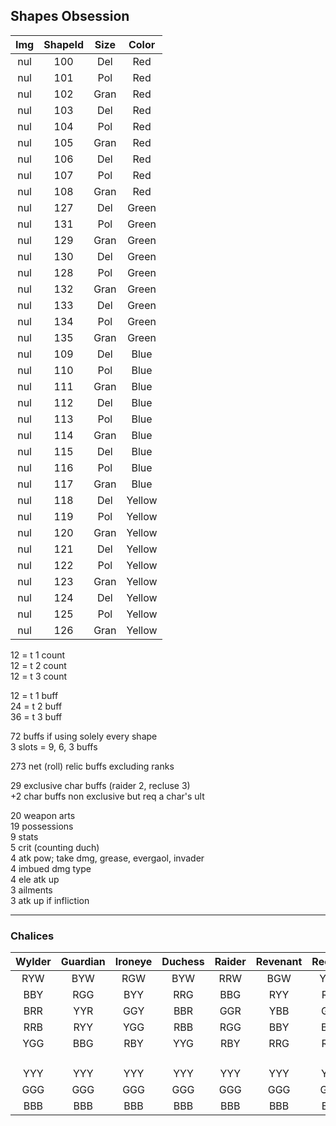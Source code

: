 ## Shapes Obsession  

| Img | ShapeId | Size | Color  |
|:---:|:-------:|:----:|:------:|
| nul | 100     | Del  | Red    |
| nul | 101     | Pol  | Red    |
| nul | 102     | Gran | Red    |
| nul | 103     | Del  | Red    |
| nul | 104     | Pol  | Red    |
| nul | 105     | Gran | Red    |
| nul | 106     | Del  | Red    |
| nul | 107     | Pol  | Red    |
| nul | 108     | Gran | Red    |
| nul | 127     | Del  | Green  |
| nul | 131     | Pol  | Green  |
| nul | 129     | Gran | Green  |
| nul | 130     | Del  | Green  |
| nul | 128     | Pol  | Green  |
| nul | 132     | Gran | Green  |
| nul | 133     | Del  | Green  |
| nul | 134     | Pol  | Green  |
| nul | 135     | Gran | Green  |
| nul | 109     | Del  | Blue   |
| nul | 110     | Pol  | Blue   |
| nul | 111     | Gran | Blue   |
| nul | 112     | Del  | Blue   |
| nul | 113     | Pol  | Blue   |
| nul | 114     | Gran | Blue   |
| nul | 115     | Del  | Blue   |
| nul | 116     | Pol  | Blue   |
| nul | 117     | Gran | Blue   |
| nul | 118     | Del  | Yellow |
| nul | 119     | Pol  | Yellow |
| nul | 120     | Gran | Yellow |
| nul | 121     | Del  | Yellow |
| nul | 122     | Pol  | Yellow |
| nul | 123     | Gran | Yellow |
| nul | 124     | Del  | Yellow |
| nul | 125     | Pol  | Yellow |
| nul | 126     | Gran | Yellow |

12 = t 1 count  
12 = t 2 count  
12 = t 3 count  

12 = t 1 buff  
24 = t 2 buff  
36 = t 3 buff  

72 buffs if using solely every shape  
3 slots = 9, 6, 3 buffs  

273 net (roll) relic buffs excluding ranks  

29 exclusive char buffs (raider 2, recluse 3)  
+2 char buffs non exclusive but req a char's ult  

20 weapon arts  
19 possessions  
9 stats  
5 crit (counting duch)  
4 atk pow; take dmg, grease, evergaol, invader  
4 imbued dmg type  
4 ele atk up  
3 ailments  
3 atk up if infliction  

---

### Chalices

| Wylder     | Guardian     | Ironeye     | Duchess     | Raider     | Revenant     | Recluse     | Executor     |
| :--------: | :----------: | :---------: | :---------: | :--------: | :----------: | :---------: | :----------: |
| RYW        | BYW          | RGW         | BYW         | RRW        | BGW          | YGW         | BYW          |
| BBY        | RGG          | BYY         | RRG         | BBG        | RYY          | RRY         | RRB          |
| BRR        | YYR          | GGY         | BBR         | GGR        | YBB          | GBB         | YYR          |
| RRB        | RYY          | YGG         | RBB         | RGG        | BBY          | BBG         | RYY          |
| YGG        | BBG          | RBY         | YYG         | RBY        | RRG          | RBY         | RBG          |
| ` `        | ` `          | ` `         | ` `         | ` `        | ` `          | ` `         | ` `          |
| YYY        | YYY          | YYY         | YYY         | YYY        | YYY          | YYY         | YYY          |
| GGG        | GGG          | GGG         | GGG         | GGG        | GGG          | GGG         | GGG          |
| BBB        | BBB          | BBB         | BBB         | BBB        | BBB          | BBB         | BBB          |
